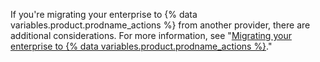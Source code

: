If you're migrating your enterprise to {% data variables.product.prodname_actions %} from another provider, there are additional considerations. For more information, see "[Migrating your enterprise to {% data variables.product.prodname_actions %}](/admin/github-actions/getting-started-with-github-actions-for-your-enterprise/migrating-your-enterprise-to-github-actions)."